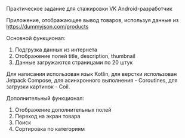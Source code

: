 Практическое задание для стажировки VK Android-разработчик

Приложение, отображающее вывод товаров, используя данные из https://dummyjson.com/products

Основной функционал:
1. Подгрузка данных из интернета
2. Отображение полей title, description, thumbnail
3. Данные загружаются страницами по 20 штук

Для написания использован язык Kotlin, для верстки использован Jetpack Compose, для асинхронного выполнения - Coroutines, для загрузки картинок - Coil.

Дополнительный функционал:
1. Отображение дополнительных полей
2. Переход на экран товара
3. Поиск
4. Сортировка по категориям
